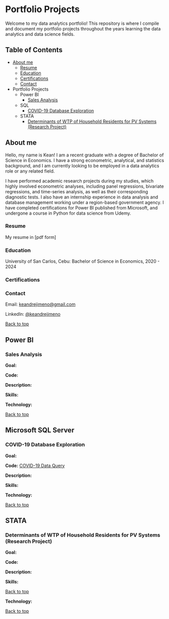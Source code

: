 # Portfolio Projects
Welcome to my data analytics portfolio! This repository is where I compile and document my portfolio projects throughout the years learning the data analytics and data science fields. 

## Table of Contents
- [About me](https://github.com/keandrejimeno/PortfolioProjects/blob/main/README.md#about-me)
  - [Resume](https://github.com/keandrejimeno/PortfolioProjects/blob/main/README.md#resume)
  - [Education](https://github.com/keandrejimeno/PortfolioProjects/blob/main/README.md#education)
  - [Certifications](https://github.com/keandrejimeno/PortfolioProjects/blob/main/README.md#certifications)
  - [Contact](https://github.com/keandrejimeno/PortfolioProjects/blob/main/README.md#contact)
- Portfolio Projects
  - Power BI
    - [Sales Analysis](https://github.com/keandrejimeno/PortfolioProjects/blob/main/README.md#sales-analysis)
  - SQL
    - [COVID-19 Database Exploration](https://github.com/keandrejimeno/PortfolioProjects/blob/main/README.md#covid-19-database-exploration)
  - STATA
    - [Determinants of WTP of Household Residents for PV Systems (Research Project)](#determinants-of-wtp-of-household-residents-for-pv-systems-research-project)

## About me

Hello, my name is Kean! I am a recent graduate with a degree of Bachelor of Science in Economics. I have a strong econometric, analytical, and statistics background, and I am currently looking to be employed in a data analytics role or any related field. 

I have performed academic research projects during my studies, which highly involved econometric analyses, including panel regressions, bivariate regressions, and time-series analysis, as well as their corresponding diagnostic tests. I also have an internship experience in data analysis and database management working under a region-based government agency. I have completed certifications for Power BI published from Microsoft, and undergone a course in Python for data science from Udemy.

### Resume

My resume in [pdf form] 

### Education

University of San Carlos, Cebu: Bachelor of Science in Economics, 2020 - 2024

### Certifications



### Contact
Email: [keandrejimeno@gmail.com](keandrejimeno@gmail.com)

LinkedIn: [@keandrejimeno](https://www.linkedin.com/in/keandrejimeno/)


[Back to top](#top)

## Power BI
### Sales Analysis

**Goal:**

**Code:**

**Description:**

**Skills:**

**Technology:**


[Back to top](#top)

## Microsoft SQL Server
### COVID-19 Database Exploration

**Goal:**

**Code:** [COVID-19 Data Query](https://github.com/keandrejimeno/PortfolioProjects/blob/main/COVID19%20Data%20Query.sql)

**Description:**

**Skills:**

**Technology:**


[Back to top](#top)

## STATA
### Determinants of WTP of Household Residents for PV Systems (Research Project)

**Goal:**

**Code:**

**Description:**

**Skills:**


[Back to top](#top)

**Technology:**

[Back to top](#top)
